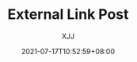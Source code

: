 ---
author: XJJ
title: External Link Post
date: 2021-07-17T10:52:59+08:00
description: 
link: https://gohugo.io
---